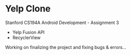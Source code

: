 # Yelp Clone
Stanford CS194A Android Development - Assignment 3

- Yelp Fusion API
- RecyclerView

Working on finalizing the project and fixing bugs & errors...
